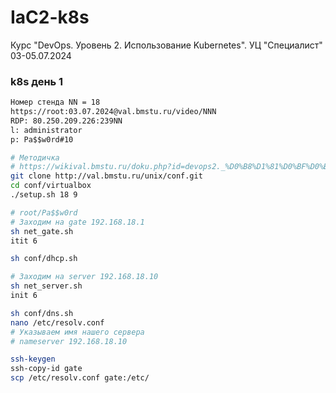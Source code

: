 # IaC2-k8s
Курс "DevOps. Уровень 2. Использование Kubernetes". УЦ "Специалист" 03-05.07.2024

### k8s день 1

```txt
Номер стенда NN = 18
https://root:03.07.2024@val.bmstu.ru/video/NNN
RDP: 80.250.209.226:239NN
l: administrator
p: Pa$$w0rd#10
```
```bash
# Методичка
# https://wikival.bmstu.ru/doku.php?id=devops2._%D0%B8%D1%81%D0%BF%D0%BE%D0%BB%D1%8C%D0%B7%D0%BE%D0%B2%D0%B0%D0%BD%D0%B8%D0%B5_kubernetes
git clone http://val.bmstu.ru/unix/conf.git
cd conf/virtualbox
./setup.sh 18 9

# root/Pa$$w0rd
# Заходим на gate 192.168.18.1
sh net_gate.sh
itit 6

sh conf/dhcp.sh

# Заходим на server 192.168.18.10
sh net_server.sh
init 6

sh conf/dns.sh
nano /etc/resolv.conf
# Указываем имя нашего сервера
# nameserver 192.168.18.10

ssh-keygen
ssh-copy-id gate
scp /etc/resolv.conf gate:/etc/
```


